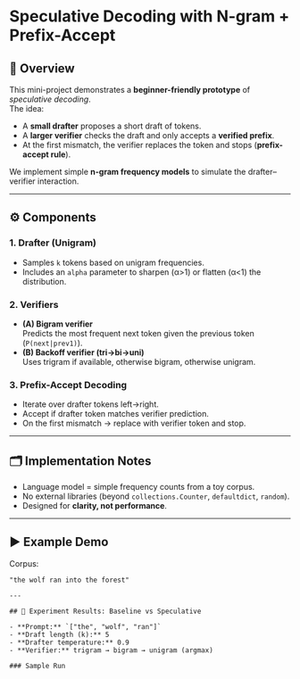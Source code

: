 # Speculative Decoding with N-gram + Prefix-Accept

## 📌 Overview
This mini-project demonstrates a **beginner-friendly prototype** of *speculative decoding*.  
The idea:  
- A **small drafter** proposes a short draft of tokens.  
- A **larger verifier** checks the draft and only accepts a **verified prefix**.  
- At the first mismatch, the verifier replaces the token and stops (**prefix-accept rule**).  

We implement simple **n-gram frequency models** to simulate the drafter–verifier interaction.

---

## ⚙️ Components

### 1. Drafter (Unigram)
- Samples `k` tokens based on unigram frequencies.  
- Includes an `alpha` parameter to sharpen (α>1) or flatten (α<1) the distribution.  

### 2. Verifiers
- **(A) Bigram verifier**  
  Predicts the most frequent next token given the previous token (`P(next|prev1)`).
- **(B) Backoff verifier (tri→bi→uni)**  
  Uses trigram if available, otherwise bigram, otherwise unigram.

### 3. Prefix-Accept Decoding
- Iterate over drafter tokens left→right.  
- Accept if drafter token matches verifier prediction.  
- On the first mismatch → replace with verifier token and stop.  

---

## 🗂️ Implementation Notes
- Language model = simple frequency counts from a toy corpus.  
- No external libraries (beyond `collections.Counter`, `defaultdict`, `random`).  
- Designed for **clarity, not performance**.  

---

## ▶️ Example Demo

Corpus:  
```text
"the wolf ran into the forest"

---

## 🧪 Experiment Results: Baseline vs Speculative

- **Prompt:** `["the", "wolf", "ran"]`  
- **Draft length (k):** 5  
- **Drafter temperature:** 0.9  
- **Verifier:** trigram → bigram → unigram (argmax)

### Sample Run




